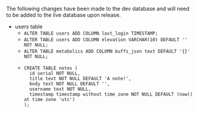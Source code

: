 The following changes have been made to the dev database and will need to be added to the live database upon release.

- users table
    - `ALTER TABLE users ADD COLUMN last_login TIMESTAMP;`
    - `ALTER TABLE users ADD COLUMN elevation VARCHAR(10) DEFAULT '' NOT NULL;`
    - `ALTER TABLE metabolics ADD COLUMN buffs_json text DEFAULT '{}' NOT NULL;`
    - ```
      CREATE TABLE notes (
        id serial NOT NULL,
        title text NOT NULL DEFAULT 'A note!',
        body text NOT NULL DEFAULT '',
        username text NOT NULL,
        timestamp timestamp without time zone NOT NULL DEFAULT (now() at time zone 'utc')
      );
      ```